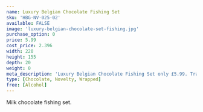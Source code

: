 ```yaml
---
name: Luxury Belgian Chocolate Fishing Set
sku: 'HBG-NV-025-02'
available: FALSE
image: 'luxury-belgian-chocolate-set-fishing.jpg'
purchase_option: 0
price: 5.99
cost_price: 2.396
width: 220
height: 155
depth: 20
weight: 0
meta_description: 'Luxury Belgian Chocolate Fishing Set only £5.99. Traditional sweets and more at Humbugs Confectionery Store. Specialists in satisfying your sweet tooth!'
type: [Chocolate, Novelty, Wrapped]
free: [Alcohol]
---
```

Milk chocolate fishing set.